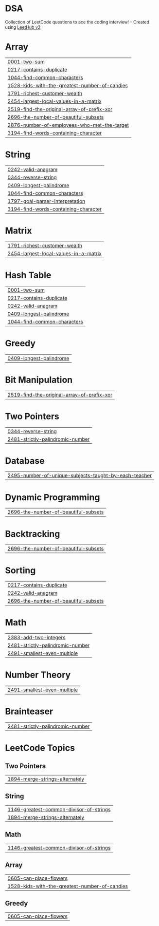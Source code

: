 # DSA
Collection of LeetCode questions to ace the coding interview! - Created using [LeetHub v2](https://github.com/arunbhardwaj/LeetHub-2.0)


# Array
|  |
| ------- |
| [0001-two-sum](https://github.com/sudsali/DSA/tree/master/0001-two-sum) |
| [0217-contains-duplicate](https://github.com/sudsali/DSA/tree/master/0217-contains-duplicate) |
| [1044-find-common-characters](https://github.com/sudsali/DSA/tree/master/1044-find-common-characters) |
| [1528-kids-with-the-greatest-number-of-candies](https://github.com/sudsali/DSA/tree/master/1528-kids-with-the-greatest-number-of-candies) |
| [1791-richest-customer-wealth](https://github.com/sudsali/DSA/tree/master/1791-richest-customer-wealth) |
| [2454-largest-local-values-in-a-matrix](https://github.com/sudsali/DSA/tree/master/2454-largest-local-values-in-a-matrix) |
| [2519-find-the-original-array-of-prefix-xor](https://github.com/sudsali/DSA/tree/master/2519-find-the-original-array-of-prefix-xor) |
| [2696-the-number-of-beautiful-subsets](https://github.com/sudsali/DSA/tree/master/2696-the-number-of-beautiful-subsets) |
| [2876-number-of-employees-who-met-the-target](https://github.com/sudsali/DSA/tree/master/2876-number-of-employees-who-met-the-target) |
| [3194-find-words-containing-character](https://github.com/sudsali/DSA/tree/master/3194-find-words-containing-character) |
# String
|  |
| ------- |
| [0242-valid-anagram](https://github.com/sudsali/DSA/tree/master/0242-valid-anagram) |
| [0344-reverse-string](https://github.com/sudsali/DSA/tree/master/0344-reverse-string) |
| [0409-longest-palindrome](https://github.com/sudsali/DSA/tree/master/0409-longest-palindrome) |
| [1044-find-common-characters](https://github.com/sudsali/DSA/tree/master/1044-find-common-characters) |
| [1797-goal-parser-interpretation](https://github.com/sudsali/DSA/tree/master/1797-goal-parser-interpretation) |
| [3194-find-words-containing-character](https://github.com/sudsali/DSA/tree/master/3194-find-words-containing-character) |
# Matrix
|  |
| ------- |
| [1791-richest-customer-wealth](https://github.com/sudsali/DSA/tree/master/1791-richest-customer-wealth) |
| [2454-largest-local-values-in-a-matrix](https://github.com/sudsali/DSA/tree/master/2454-largest-local-values-in-a-matrix) |
# Hash Table
|  |
| ------- |
| [0001-two-sum](https://github.com/sudsali/DSA/tree/master/0001-two-sum) |
| [0217-contains-duplicate](https://github.com/sudsali/DSA/tree/master/0217-contains-duplicate) |
| [0242-valid-anagram](https://github.com/sudsali/DSA/tree/master/0242-valid-anagram) |
| [0409-longest-palindrome](https://github.com/sudsali/DSA/tree/master/0409-longest-palindrome) |
| [1044-find-common-characters](https://github.com/sudsali/DSA/tree/master/1044-find-common-characters) |
# Greedy
|  |
| ------- |
| [0409-longest-palindrome](https://github.com/sudsali/DSA/tree/master/0409-longest-palindrome) |
# Bit Manipulation
|  |
| ------- |
| [2519-find-the-original-array-of-prefix-xor](https://github.com/sudsali/DSA/tree/master/2519-find-the-original-array-of-prefix-xor) |
# Two Pointers
|  |
| ------- |
| [0344-reverse-string](https://github.com/sudsali/DSA/tree/master/0344-reverse-string) |
| [2481-strictly-palindromic-number](https://github.com/sudsali/DSA/tree/master/2481-strictly-palindromic-number) |
# Database
|  |
| ------- |
| [2495-number-of-unique-subjects-taught-by-each-teacher](https://github.com/sudsali/DSA/tree/master/2495-number-of-unique-subjects-taught-by-each-teacher) |
# Dynamic Programming
|  |
| ------- |
| [2696-the-number-of-beautiful-subsets](https://github.com/sudsali/DSA/tree/master/2696-the-number-of-beautiful-subsets) |
# Backtracking
|  |
| ------- |
| [2696-the-number-of-beautiful-subsets](https://github.com/sudsali/DSA/tree/master/2696-the-number-of-beautiful-subsets) |
# Sorting
|  |
| ------- |
| [0217-contains-duplicate](https://github.com/sudsali/DSA/tree/master/0217-contains-duplicate) |
| [0242-valid-anagram](https://github.com/sudsali/DSA/tree/master/0242-valid-anagram) |
| [2696-the-number-of-beautiful-subsets](https://github.com/sudsali/DSA/tree/master/2696-the-number-of-beautiful-subsets) |
# Math
|  |
| ------- |
| [2383-add-two-integers](https://github.com/sudsali/DSA/tree/master/2383-add-two-integers) |
| [2481-strictly-palindromic-number](https://github.com/sudsali/DSA/tree/master/2481-strictly-palindromic-number) |
| [2491-smallest-even-multiple](https://github.com/sudsali/DSA/tree/master/2491-smallest-even-multiple) |
# Number Theory
|  |
| ------- |
| [2491-smallest-even-multiple](https://github.com/sudsali/DSA/tree/master/2491-smallest-even-multiple) |
# Brainteaser
|  |
| ------- |
| [2481-strictly-palindromic-number](https://github.com/sudsali/DSA/tree/master/2481-strictly-palindromic-number) |
<!---LeetCode Topics Start-->
# LeetCode Topics
## Two Pointers
|  |
| ------- |
| [1894-merge-strings-alternately](https://github.com/sudsali/DSA/tree/master/1894-merge-strings-alternately) |
## String
|  |
| ------- |
| [1146-greatest-common-divisor-of-strings](https://github.com/sudsali/DSA/tree/master/1146-greatest-common-divisor-of-strings) |
| [1894-merge-strings-alternately](https://github.com/sudsali/DSA/tree/master/1894-merge-strings-alternately) |
## Math
|  |
| ------- |
| [1146-greatest-common-divisor-of-strings](https://github.com/sudsali/DSA/tree/master/1146-greatest-common-divisor-of-strings) |
## Array
|  |
| ------- |
| [0605-can-place-flowers](https://github.com/sudsali/DSA/tree/master/0605-can-place-flowers) |
| [1528-kids-with-the-greatest-number-of-candies](https://github.com/sudsali/DSA/tree/master/1528-kids-with-the-greatest-number-of-candies) |
## Greedy
|  |
| ------- |
| [0605-can-place-flowers](https://github.com/sudsali/DSA/tree/master/0605-can-place-flowers) |
<!---LeetCode Topics End-->
